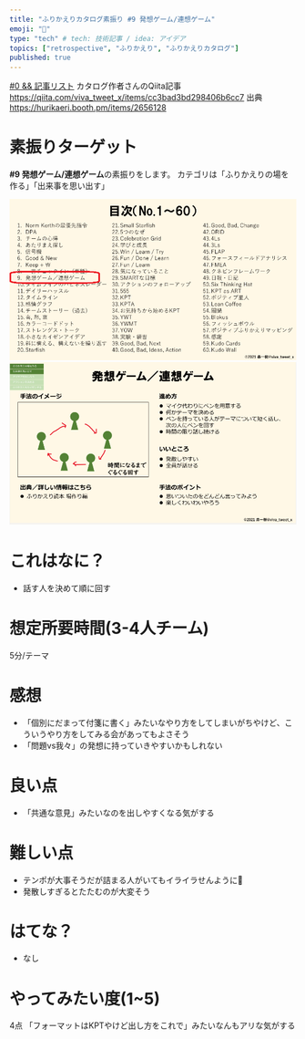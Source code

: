 ```yaml
---
title: "ふりかえりカタログ素振り #9 発想ゲーム/連想ゲーム"
emoji: "👋"
type: "tech" # tech: 技術記事 / idea: アイデア
topics: ["retrospective", "ふりかえり", "ふりかえりカタログ"]
published: true
---
```


[#0 && 記事リスト](/datsuns/articles/retrospective-su-bu-ri-0.md)
カタログ作者さんのQiita記事
https://qiita.com/viva_tweet_x/items/cc3bad3bd298406b6cc7
出典
https://hurikaeri.booth.pm/items/2656128

# 素振りターゲット

**\#9 発想ゲーム/連想ゲーム**の素振りをします。
カテゴリは「ふりかえりの場を作る」「出来事を思い出す」

![target](/images/retrospective-su-bu-ri/9-target.png)
![pattern](/images/retrospective-su-bu-ri/9-pattern.png)

# これはなに？

* 話す人を決めて順に回す

# 想定所要時間(3-4人チーム)

5分/テーマ

# 感想

* 「個別にだまって付箋に書く」みたいなやり方をしてしまいがちやけど、こういうやり方をしてみる会があってもよさそう
* 「問題vs我々」の発想に持っていきやすいかもしれない

# 良い点

* 「共通な意見」みたいなのを出しやすくなる気がする

# 難しい点

* テンポが大事そうだが詰まる人がいてもイライラせんように🤔
* 発散しすぎるとたたむのが大変そう

# はてな？

* なし

# やってみたい度(1~5)

4点
「フォーマットはKPTやけど出し方をこれで」みたいなんもアリな気がする
